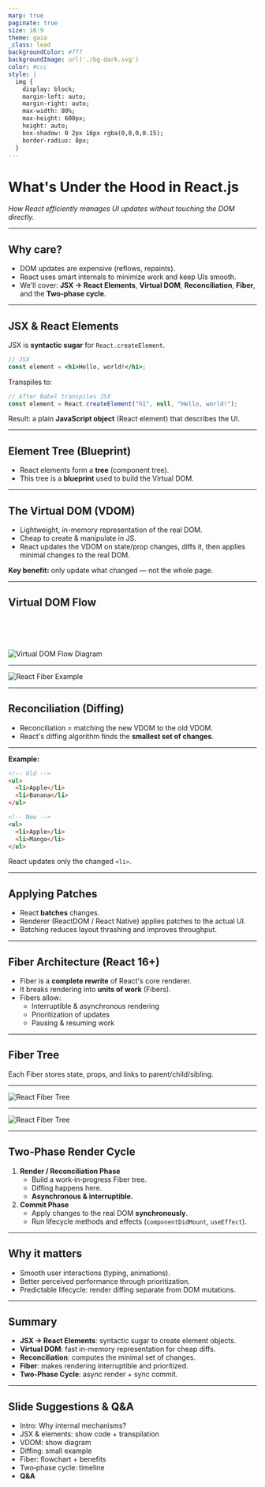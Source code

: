 ```yaml
---
marp: true
paginate: true
size: 16:9
theme: gaia
_class: lead
backgroundColor: #fff
backgroundImage: url('./bg-dark.svg')
color: #ccc
style: |
  img {
    display: block;
    margin-left: auto;
    margin-right: auto;
    max-width: 80%;
    max-height: 600px;
    height: auto;
    box-shadow: 0 2px 16px rgba(0,0,0,0.15);
    border-radius: 8px;
  }
---
```


# What's Under the Hood in React.js

_How React efficiently manages UI updates without touching the DOM directly._

---

## Why care?

- DOM updates are expensive (reflows, repaints).
- React uses smart internals to minimize work and keep UIs smooth.
- We'll cover: **JSX → React Elements**, **Virtual DOM**, **Reconciliation**, **Fiber**, and the **Two‑phase cycle**.

---

## JSX & React Elements

JSX is **syntactic sugar** for `React.createElement`.

```jsx
// JSX
const element = <h1>Hello, world!</h1>;
```

Transpiles to:

```js
// After Babel transpiles JSX
const element = React.createElement("h1", null, "Hello, world!");
```

Result: a plain **JavaScript object** (React element) that describes the UI.

---

## Element Tree (Blueprint)

- React elements form a **tree** (component tree).
- This tree is a **blueprint** used to build the Virtual DOM.

---

## The Virtual DOM (VDOM)

- Lightweight, in-memory representation of the real DOM.
- Cheap to create & manipulate in JS.
- React updates the VDOM on state/prop changes, diffs it, then applies minimal changes to the real DOM.

**Key benefit:** only update what changed — not the whole page.

---

## Virtual DOM Flow

<br/>
<br/>
<br/>

![Virtual DOM Flow Diagram](./v-dom-flow.svg)

---

![React Fiber Example](./react-fiber.png)

---

## Reconciliation (Diffing)

- Reconciliation = matching the new VDOM to the old VDOM.
- React's diffing algorithm finds the **smallest set of changes**.

---

**Example:**

```html
<!-- Old -->
<ul>
  <li>Apple</li>
  <li>Banana</li>
</ul>

<!-- New -->
<ul>
  <li>Apple</li>
  <li>Mango</li>
</ul>
```

React updates only the changed `<li>`.

---

## Applying Patches

- React **batches** changes.
- Renderer (ReactDOM / React Native) applies patches to the actual UI.
- Batching reduces layout thrashing and improves throughput.

---

## Fiber Architecture (React 16+)

- Fiber is a **complete rewrite** of React's core renderer.
- It breaks rendering into **units of work** (Fibers).
- Fibers allow:
  - Interruptible & asynchronous rendering
  - Prioritization of updates
  - Pausing & resuming work

---

## Fiber Tree

Each Fiber stores state, props, and links to parent/child/sibling.

---

![React Fiber Tree](./fiber.svg)

---

![React Fiber Tree](./reconciliation.webp)

---

## Two‑Phase Render Cycle

1. **Render / Reconciliation Phase**
   - Build a work‑in‑progress Fiber tree.
   - Diffing happens here.
   - **Asynchronous & interruptible.**
2. **Commit Phase**
   - Apply changes to the real DOM **synchronously**.
   - Run lifecycle methods and effects (`componentDidMount`, `useEffect`).

---

## Why it matters

- Smooth user interactions (typing, animations).
- Better perceived performance through prioritization.
- Predictable lifecycle: render diffing separate from DOM mutations.

---

## Summary

- **JSX → React Elements**: syntactic sugar to create element objects.
- **Virtual DOM**: fast in-memory representation for cheap diffs.
- **Reconciliation**: computes the minimal set of changes.
- **Fiber**: makes rendering interruptible and prioritized.
- **Two‑Phase Cycle**: async render + sync commit.

---

## Slide Suggestions & Q&A

- Intro: Why internal mechanisms?
- JSX & elements: show code + transpilation
- VDOM: show diagram
- Diffing: small example
- Fiber: flowchart + benefits
- Two‑phase cycle: timeline
- **Q&A**
